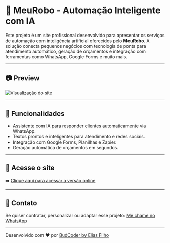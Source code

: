 # 🤖 MeuRobo - Automação Inteligente com IA

Este projeto é um site profissional desenvolvido para apresentar os serviços de automação com inteligência artificial oferecidos pelo **MeuRobo**. A solução conecta pequenos negócios com tecnologia de ponta para atendimento automático, geração de orçamentos e integração com ferramentas como WhatsApp, Google Forms e muito mais.

---

## 📷 Preview

![Visualização do site](./preview-site.png)

---

## 🚀 Funcionalidades

- Assistente com IA para responder clientes automaticamente via WhatsApp.
- Textos prontos e inteligentes para atendimento e redes sociais.
- Integração com Google Forms, Planilhas e Zapier.
- Geração automática de orçamentos em segundos.

---

## 🔗 Acesse o site

➡️ [Clique aqui para acessar a versão online](https://seu-link.vercel.app)

---

## 📱 Contato

Se quiser contratar, personalizar ou adaptar esse projeto:
[Me chame no WhatsApp](https://wa.me/5584921528479?text=Ol%C3%A1!%20Vi%20o%20site%20do%20MeuRobo%20e%20gostaria%20de%20saber%20mais%20informações.)

---

Desenvolvido com ❤️ por [BudCoder by Elias Filho](https://github.com/EliasFilho87)
